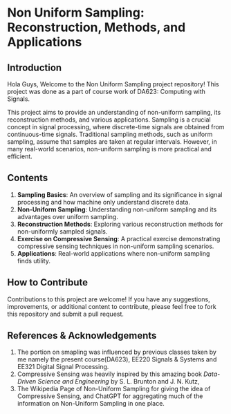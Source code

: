 # Non Uniform Sampling: Reconstruction, Methods, and Applications

## Introduction
Hola Guys, Welcome to the Non Uniform Sampling project repository! This project was done as a part of course work of DA623: Computing with Signals.

This project aims to provide an understanding of non-uniform sampling, its reconstruction methods, and various applications.
Sampling is a crucial concept in signal processing, where discrete-time signals are obtained from continuous-time signals. Traditional sampling methods, such as uniform sampling, assume that samples are taken at regular intervals. However, in many real-world scenarios, non-uniform sampling is more practical and efficient.

## Contents
1. **Sampling Basics**: An overview of sampling and its significance in signal processing and how machine only understand discrete data.
2. **Non-Uniform Sampling**: Understanding non-uniform sampling and its advantages over uniform sampling.
3. **Reconstruction Methods**: Exploring various reconstruction methods for non-uniformly sampled signals.
4. **Exercise on Compressive Sensing**: A practical exercise demonstrating compressive sensing techniques in non-uniform sampling scenarios.
5. **Applications**: Real-world applications where non-uniform sampling finds utility.

## How to Contribute
Contributions to this project are welcome! If you have any suggestions, improvements, or additional content to contribute, please feel free to fork this repository and submit a pull request.

## References & Acknowledgements
1. The portion on smapling was influenced by previous classes taken by me namely the present course(DA623), EE220 Signals & Systems and EE321 Digital Signal Processing.
2. Compressive Sensing was heavily inspired by this amazing book *Data-Driven Science and Engineering* by S. L. Brunton and J. N. Kutz,
3. The Wikipedia Page of Non-Uniform Sampling for giving the idea of Compressive Sensing, and ChatGPT for aggregating much of the information on Non-Uniform Sampling in one place.
